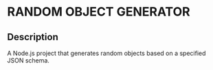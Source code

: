 # RANDOM OBJECT GENERATOR

## Description

A Node.js project that generates random objects based on a specified JSON schema.
